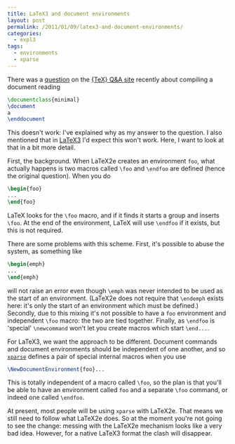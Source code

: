 ```yaml
---
title: LaTeX3 and document environments
layout: post
permalink: /2011/01/09/latex3-and-document-environments/
categories:
  - expl3
tags:
  - environments
  - xparse
---
```

There was a [question](https://tex.stackexchange.com/questions/8528/) on the [{TeX} Q&A site](https://tex.stackexchange.com/) recently about compiling a document reading

```latex
\documentclass{minimal}
\document
a
\enddocument
```

This doesn't work: I've explained why as my answer to the question. I also mentioned that in [LaTeX3](https://www.latex-project.org/latex3.html) I'd expect this won't work. Here, I want to look at that in a bit more detail.

First, the background. When LaTeX2e creates an environment `foo`, what actually happens is two macros called `\foo` and `\endfoo` are defined (hence the original question). When you do

```latex
\begin{foo}
...
\end{foo}
```

LaTeX looks for the `\foo` macro, and if it finds it starts a group and inserts `\foo`. At the end of the environment, LaTeX will use `\endfoo` if it exists, but this is not required.

There are some problems with this scheme. First, it's possible to abuse the system, as something like

```latex
\begin{emph}
...
\end{emph}
```

will not raise an error even though `\emph` was never intended to be used as the start of an environment. (LaTeX2e does not require that `\endemph` exists here: it's only the start of an environment which must be defined.) Secondly, due to this mixing it's not possible to have a `foo` environment and independent `\foo` macro: the two are tied together. Finally, as `\endfoo` is 'special' `\newcommand` won't let you create macros which start `\end...`.

For LaTeX3, we want the approach to be different. Document commands and document environments should be independent of one another, and so [`xparse`](https://ctan.org/pkg/xparse) defines a pair of special internal macros when you use

```latex
\NewDocumentEnvironment{foo}...
```

This is totally independent of a macro called `\foo`, so the plan is that you'll be able to have an environment called `foo` and a separate `\foo` command, or indeed one called `\endfoo`.

At present, most people will be using `xparse` with LaTeX2e. That means we still need to follow what LaTeX2e does. So at the moment you're not going to see the change: messing with the LaTeX2e mechanism looks like a very bad idea. However, for a native LaTeX3 format the clash will disappear.
